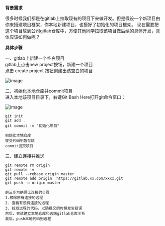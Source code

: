 
<b>背景需求</b>

很多时候我们都是在gitlab上拉取现有的项目下来做开发。但是假设一个新项目由你来搭建项目框架，你本地新建项目，也搭好了初始化的项目框架。
现在需要把这个项目放到公司gitlab仓库中，方便其他同学拉取该项目做后续的具体开发，具体应该如何做呢？

<b>具体步骤</b>

一、gitlab上新建一个空白项目 <br/>
gitlab上点击new project按钮，新建一个项目<br/>
点击 create project 按钮创建出该空白的项目<br/>

![image](https://user-images.githubusercontent.com/70362312/168512363-fb0a82a0-e62f-4c12-94fd-2f655eb32db2.png)



二、初始化本地仓库并commit项目<br/>
进入本地该项目目录下，右键Git Bash Here打开git命令窗口：<br/>

![image](https://user-images.githubusercontent.com/70362312/168512456-bb843d35-38bf-4716-8858-0ff36150f568.png)


```
git init 
git add .
git commit -m "初始化项目"

初始化本地仓库
提交代码到暂存区
commit提交项目
```


三、建立连接并推送

```
git remote rm origin
git remote -v
git pull --rebase origin master
git remote add origin  https://gitlab.xx.com/xxxx.git
git push -u origin master

前三步为确保无连接的步骤
1.移除原有连接的远程
2. 查看有没有连接的远程
3. 拉取远程的代码，以防提交的时候发生错误
然后，尝试建立本地仓库和远端gitlab仓库关系
最后，push本地代码到远程
```

